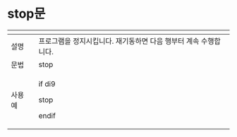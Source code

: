 # stop문

<table>
  <thead>
    <tr>
      <th style="text-align:left"></th>
      <th style="text-align:left"></th>
    </tr>
  </thead>
  <tbody>
    <tr>
      <td style="text-align:left">&#xC124;&#xBA85;</td>
      <td style="text-align:left">&#xD504;&#xB85C;&#xADF8;&#xB7A8;&#xC744; &#xC815;&#xC9C0;&#xC2DC;&#xD0B5;&#xB2C8;&#xB2E4;.
        &#xC7AC;&#xAE30;&#xB3D9;&#xD558;&#xBA74; &#xB2E4;&#xC74C; &#xD589;&#xBD80;&#xD130;
        &#xACC4;&#xC18D; &#xC218;&#xD589;&#xD569;&#xB2C8;&#xB2E4;.</td>
    </tr>
    <tr>
      <td style="text-align:left">&#xBB38;&#xBC95;</td>
      <td style="text-align:left">stop</td>
    </tr>
    <tr>
      <td style="text-align:left">&#xC0AC;&#xC6A9; &#xC608;</td>
      <td style="text-align:left">
        <p>if di9</p>
        <p>stop</p>
        <p>endif</p>
      </td>
    </tr>
  </tbody>
</table>



